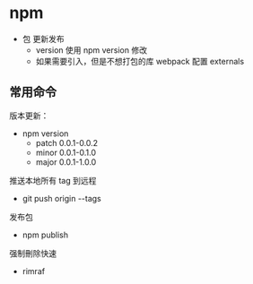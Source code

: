 # npm

- 包 更新发布
  - version 使用 npm version 修改
  - 如果需要引入，但是不想打包的库 webpack 配置 externals

## 常用命令

版本更新：

- npm version
  - patch 0.0.1-0.0.2
  - minor 0.0.1-0.1.0
  - major 0.0.1-1.0.0

推送本地所有 tag 到远程

- git push origin --tags

发布包

- npm publish

强制刪除快速

- rimraf
